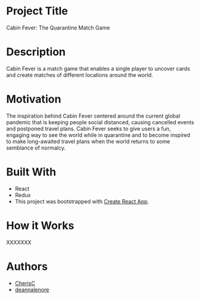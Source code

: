 # Project Title
Cabin Fever: The Quarantine Match Game

# Description
Cabin Fever is a match game that enables a single player to uncover cards and create matches of different locations around the world. 

# Motivation
The inspiration behind Cabin Fever centered around the current global pandemic that is keeping people social distanced, causing cancelled events and postponed travel plans. Cabin Fever seeks to give users a fun, engaging way to see the world while in quarantine and to become inspired to make long-awaited travel plans when the world returns to some semblance of normalcy. 

# Built With
- React
- Redux
- This project was bootstrapped with [Create React App](https://github.com/facebook/create-react-app).

# How it Works
XXXXXXX

# Authors
* [CherisC](https://github.com/CherisC)
* [deannalenore](https://github.com/deannalenore)


